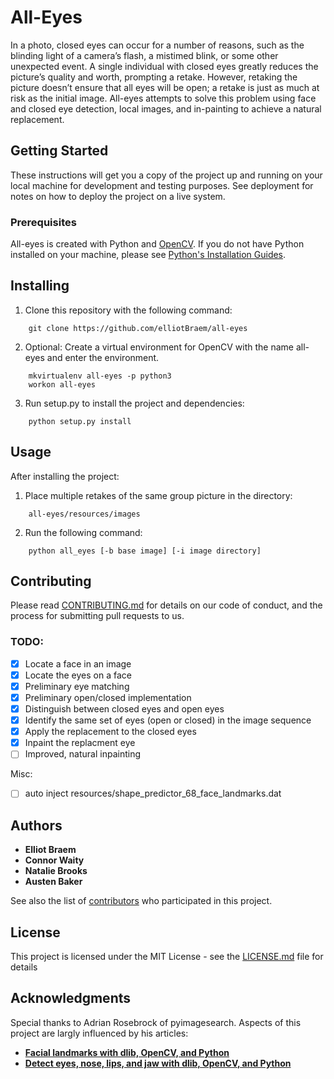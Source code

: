 # All-Eyes

  In a photo, closed eyes can occur for a number of reasons, such as the blinding light of a camera’s flash, a mistimed blink, or some other unexpected event. A single individual with closed eyes greatly reduces the picture’s quality and worth, prompting a retake. However, retaking the picture doesn’t ensure that all eyes will be open; a retake is just as much at risk as the initial image. All-eyes attempts to solve this problem using face and closed eye detection, local images, and in-painting to achieve a natural replacement.

## Getting Started

These instructions will get you a copy of the project up and running on your local machine for development and testing purposes. See deployment for notes on how to deploy the project on a live system.

### Prerequisites

All-eyes is created with Python and [OpenCV](https://opencv-python-tutroals.readthedocs.io/en/latest/py_tutorials/py_setup/py_table_of_contents_setup/py_table_of_contents_setup.html#py-table-of-content-setup).
If you do not have Python installed on your machine, please see [Python's Installation Guides](https://docs.python-guide.org/starting/installation/).
	

## Installing

1. Clone this repository with the following command:
```
	git clone https://github.com/elliotBraem/all-eyes
```
	
2. Optional: Create a virtual environment for OpenCV with the name all-eyes and enter the environment.
```
	mkvirtualenv all-eyes -p python3
	workon all-eyes
```

3. Run setup.py to install the project and dependencies:
```
	python setup.py install
```

## Usage

After installing the project:

1. Place multiple retakes of the same group picture in the directory:
```
	all-eyes/resources/images
```

2. Run the following command:
```
	python all_eyes [-b base image] [-i image directory]
```

## Contributing
Please read [CONTRIBUTING.md](CONTRIBUTING.md) for details on our code of conduct, and the process for submitting pull requests to us.

### TODO:

- [X] Locate a face in an image
- [X] Locate the eyes on a face
- [X] Preliminary eye matching
- [X] Preliminary open/closed implementation
- [X] Distinguish between closed eyes and open eyes
- [X] Identify the same set of eyes (open or closed) in the image sequence
- [X] Apply the replacement to the closed eyes
- [X] Inpaint the replacment eye
- [ ] Improved, natural inpainting

Misc:
- [ ] auto inject resources/shape_predictor_68_face_landmarks.dat
## Authors

* **Elliot Braem**
* **Connor Waity**
* **Natalie Brooks**
* **Austen Baker**

See also the list of [contributors](https://github.com/elliotBraem/all-eyes/contributors) who participated in this project.

## License

This project is licensed under the MIT License - see the [LICENSE.md](LICENSE.md) file for details

## Acknowledgments

Special thanks to Adrian Rosebrock of pyimagesearch. Aspects of this project are largly influenced by his articles:
* **[Facial landmarks with dlib, OpenCV, and Python](https://www.pyimagesearch.com/2017/04/03/facial-landmarks-dlib-opencv-python/)**
* **[Detect eyes, nose, lips, and jaw with dlib, OpenCV, and Python](https://www.pyimagesearch.com/2017/04/10/detect-eyes-nose-lips-jaw-dlib-opencv-python/)**
